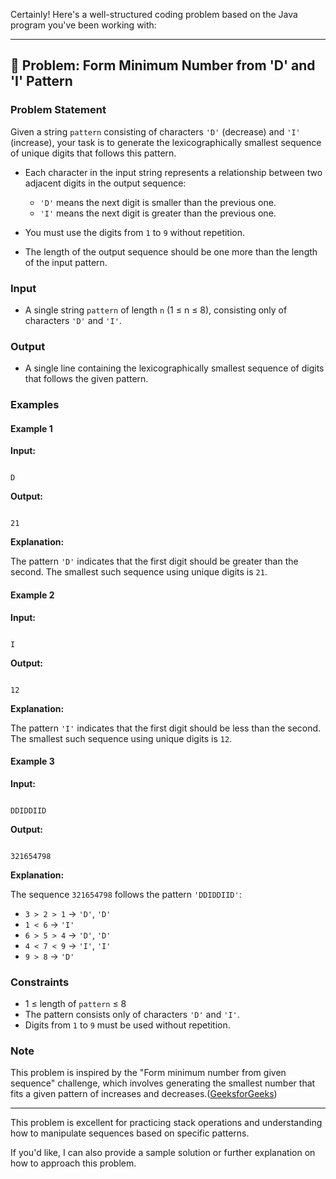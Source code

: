 Certainly! Here's a well-structured coding problem based on the Java program you've been working with:

---

## 🧩 Problem: Form Minimum Number from 'D' and 'I' Pattern

### **Problem Statement**

Given a string `pattern` consisting of characters `'D'` (decrease) and `'I'` (increase), your task is to generate the lexicographically smallest sequence of unique digits that follows this pattern.

* Each character in the input string represents a relationship between two adjacent digits in the output sequence:

  * `'D'` means the next digit is smaller than the previous one.
  * `'I'` means the next digit is greater than the previous one.

* You must use the digits from `1` to `9` without repetition.

* The length of the output sequence should be one more than the length of the input pattern.

### **Input**

* A single string `pattern` of length `n` (1 ≤ n ≤ 8), consisting only of characters `'D'` and `'I'`.

### **Output**

* A single line containing the lexicographically smallest sequence of digits that follows the given pattern.

### **Examples**

#### Example 1

**Input:**

```

D
```



**Output:**

```

21
```



**Explanation:**

The pattern `'D'` indicates that the first digit should be greater than the second. The smallest such sequence using unique digits is `21`.

#### Example 2

**Input:**

```

I
```



**Output:**

```

12
```



**Explanation:**

The pattern `'I'` indicates that the first digit should be less than the second. The smallest such sequence using unique digits is `12`.

#### Example 3

**Input:**

```

DDIDDIID
```



**Output:**

```

321654798
```



**Explanation:**

The sequence `321654798` follows the pattern `'DDIDDIID'`:

* `3 > 2 > 1` → `'D'`, `'D'`
* `1 < 6` → `'I'`
* `6 > 5 > 4` → `'D'`, `'D'`
* `4 < 7 < 9` → `'I'`, `'I'`
* `9 > 8` → `'D'`

### **Constraints**

* 1 ≤ length of `pattern` ≤ 8
* The pattern consists only of characters `'D'` and `'I'`.
* Digits from `1` to `9` must be used without repetition.

### **Note**

This problem is inspired by the "Form minimum number from given sequence" challenge, which involves generating the smallest number that fits a given pattern of increases and decreases.([GeeksforGeeks][1])

---

This problem is excellent for practicing stack operations and understanding how to manipulate sequences based on specific patterns.

If you'd like, I can also provide a sample solution or further explanation on how to approach this problem.

[1]: https://www.geeksforgeeks.org/form-minimum-number-from-given-sequence/?utm_source=chatgpt.com "Form minimum number from given sequence | GeeksforGeeks"
